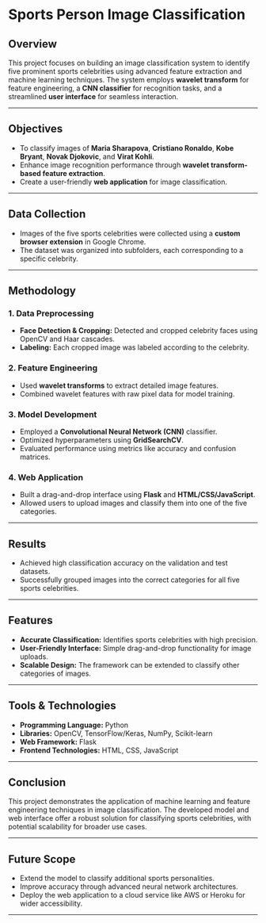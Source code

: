 # Sports Person Image Classification

## Overview
This project focuses on building an image classification system to identify five prominent sports celebrities using advanced feature extraction and machine learning techniques. The system employs **wavelet transform** for feature engineering, a **CNN classifier** for recognition tasks, and a streamlined **user interface** for seamless interaction.

---

## Objectives
- To classify images of **Maria Sharapova**, **Cristiano Ronaldo**, **Kobe Bryant**, **Novak Djokovic**, and **Virat Kohli**.
- Enhance image recognition performance through **wavelet transform-based feature extraction**.
- Create a user-friendly **web application** for image classification.

---

## Data Collection
- Images of the five sports celebrities were collected using a **custom browser extension** in Google Chrome.
- The dataset was organized into subfolders, each corresponding to a specific celebrity.

---

## Methodology
### 1. **Data Preprocessing**
- **Face Detection & Cropping:** Detected and cropped celebrity faces using OpenCV and Haar cascades.
- **Labeling:** Each cropped image was labeled according to the celebrity.

### 2. **Feature Engineering**
- Used **wavelet transforms** to extract detailed image features.
- Combined wavelet features with raw pixel data for model training.

### 3. **Model Development**
- Employed a **Convolutional Neural Network (CNN)** classifier.
- Optimized hyperparameters using **GridSearchCV**.
- Evaluated performance using metrics like accuracy and confusion matrices.

### 4. **Web Application**
- Built a drag-and-drop interface using **Flask** and **HTML/CSS/JavaScript**.
- Allowed users to upload images and classify them into one of the five categories.

---

## Results
- Achieved high classification accuracy on the validation and test datasets.
- Successfully grouped images into the correct categories for all five sports celebrities.

---

## Features
- **Accurate Classification:** Identifies sports celebrities with high precision.
- **User-Friendly Interface:** Simple drag-and-drop functionality for image uploads.
- **Scalable Design:** The framework can be extended to classify other categories of images.

---

## Tools & Technologies
- **Programming Language:** Python
- **Libraries:** OpenCV, TensorFlow/Keras, NumPy, Scikit-learn
- **Web Framework:** Flask
- **Frontend Technologies:** HTML, CSS, JavaScript

---

## Conclusion
This project demonstrates the application of machine learning and feature engineering techniques in image classification. The developed model and web interface offer a robust solution for classifying sports celebrities, with potential scalability for broader use cases.

---

## Future Scope
- Extend the model to classify additional sports personalities.
- Improve accuracy through advanced neural network architectures.
- Deploy the web application to a cloud service like AWS or Heroku for wider accessibility.

---
